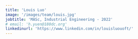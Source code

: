 ```yaml
---
title: 'Louis Luo'
image: '/images/team/louis.jpg'
jobtitle: 'MASc, Industrial Engineering - 2022'
# email: 'h.yuen@180dc.org'
linkedinurl: 'https://www.linkedin.com/in/louisluouoft/'
---
```


